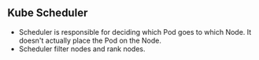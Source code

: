 ## Kube Scheduler
- Scheduler is responsible for deciding which Pod goes to which Node. It doesn't actually place the Pod on the Node.
- Scheduler filter nodes and rank nodes.
